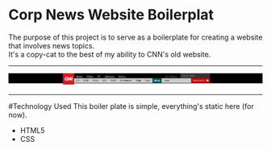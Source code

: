 # Corp News Website Boilerplat
The purpose of this project is to serve as a boilerplate for creating a website that involves news topics.<br>
It's a copy-cat to the best of my ability to CNN's old website.
<hr>
<img src="https://github.com/IntoTheQCD/newswebsite/blob/master/images/newsNavpng.png?raw=true">
<br>
<hr>
#Technology Used
This boiler plate is simple, everything's static here (for now).
<ul>
  <li>HTML5</li>
  <li>CSS</li>
 
</ul>
